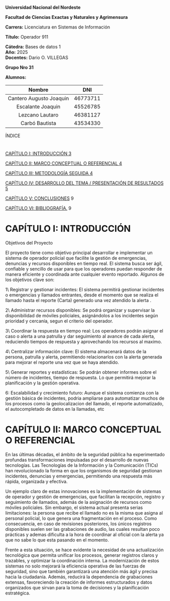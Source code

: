 **Universidad Nacional del Nordeste** 

   
 

**Facultad de Ciencias Exactas y Naturales y Agrimensura** 

 

**Carrera:** Licenciatura en Sistemas de Información 

**Título:** Operador 911

**Cátedra:** Bases de datos 1  
**Año:** 2025   
**Docentes:** Dario O. VILLEGAS

**Grupo Nro 31**

**Alumnos:**  
 

| Nombre                   |     DNI    |
| :-----------------------:|------------|
| Cantero Augusto Joaquin  |    46773711|
| Escalante Joaquin        |    45526785|
| Lezcano Lautaro          |    46381127|
| Carbó Bautista           |    43534330|

 

ÍNDICE

# 

[CAPÍTULO I: INTRODUCCIÓN	3](#capítulo-i:-introducción)

[CAPÍTULO II: MARCO CONCEPTUAL O REFERENCIAL	4](#capítulo-ii:-marco-conceptual-o-referencial)

[CAPÍTULO III: METODOLOGÍA SEGUIDA	4](#capítulo-iii:-metodología-seguida)

[CAPÍTULO IV: DESARROLLO DEL TEMA / PRESENTACIÓN DE RESULTADOS	5](#capítulo-iv:-desarrollo-del-tema-/-presentación-de-resultados)

[CAPÍTULO V: CONCLUSIONES](#capítulo-v:-conclusiones)	9

[CAPÍTULO VI: BIBLIOGRAFÍA.](#capítulo-vi:-bibliografía.)	9

# 

# CAPÍTULO I: INTRODUCCIÓN   

Objetivos del Proyecto

El proyecto tiene como objetivo principal desarrollar e implementar un sistema de operador policial que facilite la gestión de emergencias, denuncias y recursos disponibles en tiempo real. El sistema busca ser ágil, confiable y sencillo de usar para que los operadores puedan responder de manera eficiente y coordinada ante cualquier evento reportado. Algunos de los objetivos clave son:

1\ Registrar y gestionar incidentes: El sistema permitirá gestionar incidentes o emergencias y llamados entrantes, desde el momento que se realiza el llamado hasta el reporte (Carta) generado una vez atendido la alerta .

2\ Administrar recursos disponibles: Se podrá organizar y supervisar la disponibilidad de móviles policiales, asignándolos a los incidentes según prioridad y cercanía, segun el criterio del operador.

3\ Coordinar la respuesta en tiempo real: Los operadores podrán asignar el caso o alerta a una patrulla y dar seguimiento al avance de cada alerta, reduciendo tiempos de respuesta y aprovechando los recursos al maximo.

4\ Centralizar información clave: El sistema almacenará datos de la persona, patrulla y alerta, permitiendo relacionarlos con la alerta generada para mejorar el reporte una vez que se haya atendido.

5\ Generar reportes y estadísticas: Se podrán obtener informes sobre el número de incidentes, tiempo de respuesta. Lo que permitirá mejorar la planificación y la gestión operativa.

6\: Escalabilidad y crecimiento futuro: Aunque el sistema comienza con la gestión básica de incidentes, podria ampliarse para automatizar muchos de los procesos como la geolocalizacion del llamado, el reporte automatizado, el autocompletado de datos en la llamadas, etc

 

# CAPÍTULO II: MARCO CONCEPTUAL O REFERENCIAL 
En las últimas décadas, el ámbito de la seguridad pública ha experimentado profundas transformaciones impulsadas por el desarrollo de nuevas tecnologías. Las Tecnologías de la Información y la Comunicación (TICs) han revolucionado la forma en que los organismos de seguridad gestionan incidentes, denuncias y emergencias, permitiendo una respuesta más rápida, organizada y efectiva.

Un ejemplo claro de estas innovaciones es la implementación de sistemas de operador y gestión de emergencias, que facilitan la recepción, registro y seguimiento de llamados, además de la asignación de recursos como móviles policiales. Sin embargo, el sistema actual presenta serias limitaciones: la persona que recibe el llamado no es la misma que asigna al personal policial, lo que genera una fragmentación en el proceso. Como consecuencia, en caso de revisiones posteriores, los únicos registros disponibles suelen ser las grabaciones de audio, las cuales resultan poco prácticas y ademas dificulta a la hora de coordinar al oficial con la alerta ya que no sabe lo que esta pasando en el momento.

Frente a esta situación, se hace evidente la necesidad de una actualización tecnológica que permita unificar los procesos, generar registros claros y trazables, y optimizar la coordinación interna. La modernización de estos sistemas no solo mejorará la eficiencia operativa de las fuerzas de seguridad, sino que también garantizará una atención más ágil y precisa hacia la ciudadanía. Además, reducirá la dependencia de grabaciones extensas, favoreciendo la creación de informes estructurados y datos organizados que sirvan para la toma de decisiones y la planificación estratégica.

